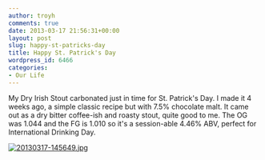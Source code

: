 ```yaml
---
author: troyh
comments: true
date: 2013-03-17 21:56:31+00:00
layout: post
slug: happy-st-patricks-day
title: Happy St. Patrick's Day
wordpress_id: 6466
categories:
- Our Life
---
```


My Dry Irish Stout carbonated just in time for St. Patrick's Day. I made it 4 weeks ago, a simple classic recipe but with 7.5% chocolate malt. It came out as a dry bitter coffee-ish and roasty stout, quite good to me. The OG was 1.044 and the FG is 1.010 so it's a session-able 4.46% ABV, perfect for International Drinking Day.  
  
[![20130317-145649.jpg](http://troyandgay.files.wordpress.com/2013/03/20130317-145649.jpg)](http://troyandgay.files.wordpress.com/2013/03/20130317-145649.jpg)
